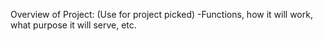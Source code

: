 Overview of Project: (Use for project picked)
  -Functions, how it will work, what purpose it will serve, etc.
